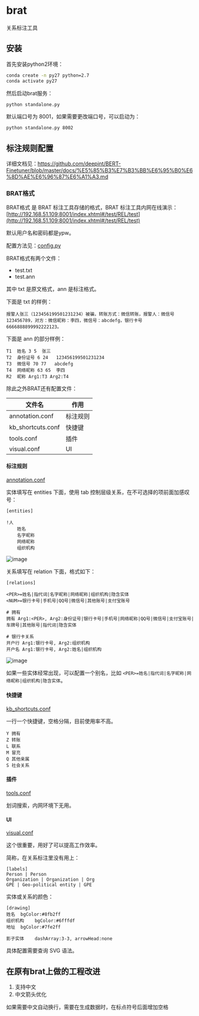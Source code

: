 # brat

关系标注工具

## 安装

首先安装python2环境：

```sh
conda create -n py27 python=2.7
conda activate py27
```

然后启动brat服务：

```sh
python standalone.py
```

默认端口号为 8001，如果需要更改端口号，可以启动为：

```sh
python standalone.py 8002
```

## 标注规则配置

详细文档见：https://github.com/deepint/BERT-Finetuner/blob/master/docs/%E5%85%B3%E7%B3%BB%E6%95%B0%E6%8D%AE%E6%96%87%E6%A1%A3.md

### BRAT格式

BRAT格式 是 BRAT 标注工具存储的格式，BRAT 标注工具内网在线演示：[http://192.168.51.109:8001/index.xhtml#/test/REL/test](http://192.168.51.109:8001/index.xhtml#/test/REL/test)

默认用户名和密码都是ypw。

配置方法见：[config.py](config.py#L50)

BRAT格式有两个文件：

* test.txt
* test.ann

其中 txt 是原文格式，ann 是标注格式。

下面是 txt 的样例：

```
报警人张三（123456199501231234）被骗，转账方式：微信转账，报警人：微信号123456789，对方：微信昵称：李四，微信号：abcdefg，银行卡号6666888899992222123。
```

下面是 ann 的部分样例：

```
T1	姓名 3 5	张三
T2	身份证号 6 24	123456199501231234
T3	微信号 70 77	abcdefg
T4	网络昵称 63 65	李四
R2	昵称 Arg1:T3 Arg2:T4	
```

除此之外BRAT还有配置文件：

| 文件名 | 作用 |
| ---- | ---- |
| annotation.conf | 标注规则 |
| kb_shortcuts.conf | 快捷键 |
| tools.conf | 插件 |
| visual.conf | UI |

#### 标注规则

[annotation.conf](https://github.com/deepint/BERT-Finetuner/blob/master/config/brat/relation_person_v1.0_template/annotation.conf)

实体填写在 entities 下面，使用 tab 控制层级关系，在不可选择的项前面加感叹号：

```
[entities]

!人
	姓名
	名字昵称
	网络昵称
	组织机构
```

![image](https://user-images.githubusercontent.com/50283848/104266780-4b19ac00-54cb-11eb-9b70-07866444a92a.png)

关系填写在 relation 下面，格式如下：

```
[relations]

<PER>=姓名|指代词|名字昵称|网络昵称|组织机构|隐含实体
<NUM>=银行卡号|手机号|QQ号|微信号|其他账号|支付宝账号

# 拥有
拥有 Arg1:<PER>, Arg2:身份证号|银行卡号|手机号|网络昵称|QQ号|微信号|支付宝账号|车牌号|其他账号|指代词|隐含实体

# 银行卡关系
开户行 Arg1:银行卡号, Arg2:组织机构
开户名 Arg1:银行卡号, Arg2:姓名|组织机构
```

![image](https://user-images.githubusercontent.com/50283848/104266816-5cfb4f00-54cb-11eb-93b4-fe841b8aef99.png)

如果一些实体经常出现，可以配置一个别名，比如 `<PER>=姓名|指代词|名字昵称|网络昵称|组织机构|隐含实体`。

#### 快捷键

[kb_shortcuts.conf](https://github.com/deepint/BERT-Finetuner/blob/master/config/brat/relation_group_v1.1_template/kb_shortcuts.conf)

一行一个快捷键，空格分隔，目前使用率不高。

```
Y 拥有
Z 转账
L 联系
M 冒充
Q 其他亲属
S 社会关系
```

#### 插件

[tools.conf](https://github.com/deepint/BERT-Finetuner/blob/master/config/brat/relation_group_v1.1_template/tools.conf)

划词搜索，内网环境下无用。

#### UI

[visual.conf](https://github.com/deepint/BERT-Finetuner/blob/master/config/brat/relation_group_v1.1_template/visual.conf)

这个很重要，用好了可以提高工作效率。

简称，在关系标注里没有用上：

```
[labels]
Person | Person
Organization | Organization | Org
GPE | Geo-political entity | GPE
```

实体或关系的颜色：

```
[drawing]
姓名	bgColor:#8fb2ff
组织机构	bgColor:#6fffdf
地址	bgColor:#7fe2ff

影子实体	dashArray:3-3, arrowHead:none
```

具体配置需要查询 SVG 语法。

## 在原有brat上做的工程改进 

1. 支持中文
2. 中文箭头优化

如果需要中文自动换行，需要在生成数据时，在标点符号后面增加空格
